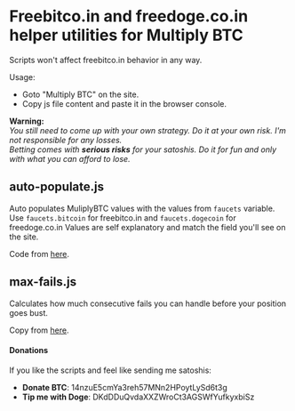 # Freebitco.in and freedoge.co.in helper utilities for Multiply BTC

Scripts won't affect freebitco.in behavior in any way.  

Usage:
- Goto "Multiply BTC" on the site.
- Copy js file content and paste it in the browser console.


**Warning:**  
_You still need to come up with your own strategy. Do it at your own risk. I'm not responsible for any losses._  
_Betting comes with **serious risks** for your satoshis. Do it for fun and only with what you can afford to lose._


## auto-populate.js
Auto populates MuliplyBTC values with the values from `faucets` variable.  
Use `faucets.bitcoin` for freebitco.in and `faucets.dogecoin` for freedoge.co.in
Values are self explanatory and match the field you'll see on the site.  

Code from [here](https://raw.githubusercontent.com/angel-vladov/freebitcoin-tools/master/auto-populate.js).

## max-fails.js
Calculates how much consecutive fails you can handle before your position goes bust.

Copy from [here](https://raw.githubusercontent.com/angel-vladov/freebitcoin-tools/master/max-fails.js).

#### Donations
If you like the scripts and feel like sending me satoshis:  

- **Donate BTC**: 14nzuE5cmYa3reh57MNn2HPoytLySd6t3g
- **Tip me with Doge**: DKdDDuQvdaXXZWroCt3AGSWfYufkyxbiSz